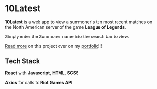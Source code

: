 # 10Latest

**10Latest** is a web app to view a summoner's ten most recent matches on the North American server of the game **League of Legends**.

Simply enter the Summoner name into the search bar to view.

[Read more](https://li-yu-development.netlify.app/10Latest) on this project over on my [portfolio](https://li-yu-development.netlify.app/)!!!

## Tech Stack

**React** with **Javascript**, **HTML**, **SCSS**

**Axios** for calls to **Riot Games API** 
